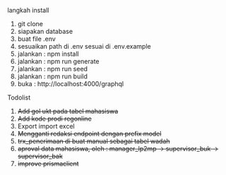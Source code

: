 langkah install

1. git clone
2. siapakan database
3. buat file .env
4. sesuaikan path di .env sesuai di .env.example
5. jalankan : npm install
6. jalankan : npm run generate
7. jalankan : npm run seed
8. jalankan : npm run build
9. buka : http://localhost:4000/graphql

Todolist

1. ~~Add gol ukt pada tabel mahasiswa~~
2. ~~Add kode prodi regonline~~
3. Export import excel
4. ~~Mengganti redaksi endpoint dengan prefix model~~
5. ~~trx_penerimaan di buat manual sebagai tabel wadah~~
6. ~~aproval data mahasiswa, oleh : manager_lp2mp -> supervisor_buk -> supervisor_bak~~
7. ~~improve prismaclient~~
